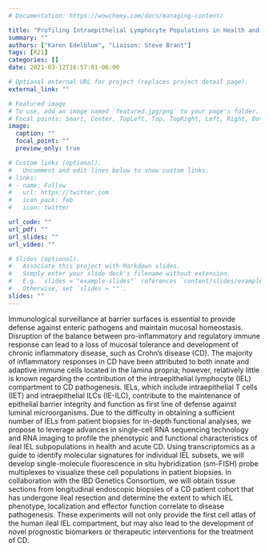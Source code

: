 ```yaml
---
# Documentation: https://wowchemy.com/docs/managing-content/

title: "Profiling Intraepithelial Lymphocyte Populations in Health and Crohn’s Disease"
summary: ""
authors: ["Karen Edelblum", "Liaison: Steve Brant"]
tags: [R21]
categories: []
date: 2021-03-12T16:57:01-06:00

# Optional external URL for project (replaces project detail page).
external_link: ""

# Featured image
# To use, add an image named `featured.jpg/png` to your page's folder.
# Focal points: Smart, Center, TopLeft, Top, TopRight, Left, Right, BottomLeft, Bottom, BottomRight.
image:
  caption: ""
  focal_point: ""
  preview_only: true

# Custom links (optional).
#   Uncomment and edit lines below to show custom links.
# links:
# - name: Follow
#   url: https://twitter.com
#   icon_pack: fab
#   icon: twitter

url_code: ""
url_pdf: ""
url_slides: ""
url_video: ""

# Slides (optional).
#   Associate this project with Markdown slides.
#   Simply enter your slide deck's filename without extension.
#   E.g. `slides = "example-slides"` references `content/slides/example-slides.md`.
#   Otherwise, set `slides = ""`.
slides: ""
---
```


Immunological surveillance at barrier surfaces is essential to provide defense against enteric pathogens and maintain mucosal homeostasis. Disruption of the balance between pro-inflammatory and regulatory immune response can lead to a loss of mucosal tolerance and development of chronic inflammatory disease, such as Crohn’s disease (CD). The majority of inflammatory responses in CD have been attributed to both innate and adaptive immune cells located in the lamina propria; however, relatively little is known regarding the contribution of the intraepithelial lymphocyte (IEL) compartment to CD pathogenesis. IELs, which include intraepithelial T cells (IET) and intraepithelial ILCs (IE-ILC), contribute to the maintenance of epithelial barrier integrity and function as first line of defense against luminal microorganisms. Due to the difficulty in obtaining a sufficient number of IELs from patient biopsies for in-depth functional analyses, we propose to leverage advances in single-cell RNA sequencing technology and RNA imaging to profile the phenotypic and functional characteristics of ileal IEL subpopulations in health and acute CD. Using transcriptomics as a guide to identify molecular signatures for individual IEL subsets, we will develop single-molecule fluorescence in situ hybridization (sm-FISH) probe multiplexes to visualize these cell populations in patient biopsies. In collaboration with the IBD Genetics Consortium, we will obtain tissue sections from longitudinal endoscopic biopsies of a CD patient cohort that has undergone ileal resection and determine the extent to which IEL phenotype, localization and effector function correlate to disease pathogenesis. These experiments will not only provide the first cell atlas of the human ileal IEL compartment, but may also lead to the development of novel prognostic biomarkers or therapeutic interventions for the treatment of CD.
